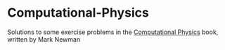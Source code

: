 # Computational-Physics

Solutions to some exercise problems in the [Computational Physics](https://www.amazon.com/Computational-Physics-Mark-Newman/dp/1480145513) book, written by Mark Newman

